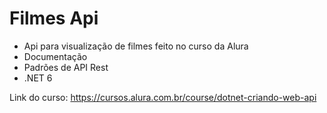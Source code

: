 # Filmes Api

- Api para visualização de filmes feito no curso da Alura
- Documentação
- Padrões de API Rest
- .NET 6

Link do curso: https://cursos.alura.com.br/course/dotnet-criando-web-api
